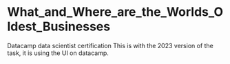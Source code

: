 # What_and_Where_are_the_Worlds_Oldest_Businesses
Datacamp data scientist certification
This is with the 2023 version of the task, it is using the UI on datacamp.
